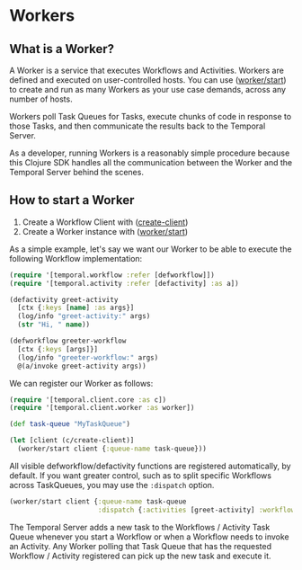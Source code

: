# Workers

## What is a Worker?

A Worker is a service that executes Workflows and Activities.  Workers are defined and executed on user-controlled hosts.  You can use ([worker/start](https://cljdoc.org/d/io.github.manetu/temporal-sdk/CURRENT/api/temporal.client.worker#start)) to create and run as many Workers as your use case demands, across any number of hosts.

Workers poll Task Queues for Tasks, execute chunks of code in response to those Tasks, and then communicate the results back to the Temporal Server.

As a developer, running Workers is a reasonably simple procedure because this Clojure SDK handles all the communication between the Worker and the Temporal Server behind the scenes.

## How to start a Worker

1. Create a Workflow Client with ([create-client](https://cljdoc.org/d/io.github.manetu/temporal-sdk/CURRENT/api/temporal.client.core#create-client))
2. Create a Worker instance with ([worker/start](https://cljdoc.org/d/io.github.manetu/temporal-sdk/CURRENT/api/temporal.client.worker#start))

As a simple example, let's say we want our Worker to be able to execute the following Workflow implementation:

```clojure
(require '[temporal.workflow :refer [defworkflow]])
(require '[temporal.activity :refer [defactivity] :as a])

(defactivity greet-activity
  [ctx {:keys [name] :as args}]
  (log/info "greet-activity:" args)
  (str "Hi, " name))

(defworkflow greeter-workflow
  [ctx {:keys [args]}]
  (log/info "greeter-workflow:" args)
  @(a/invoke greet-activity args))
```

We can register our Worker as follows:

```clojure
(require '[temporal.client.core :as c])
(require '[temporal.client.worker :as worker])

(def task-queue "MyTaskQueue")

(let [client (c/create-client)]
  (worker/start client {:queue-name task-queue}))
```

All visible defworkflow/defactivity functions are registered automatically, by default.  If you want greater control, such as to split specific Workflows across TaskQueues, you may use the `:dispatch` option.

```clojure
(worker/start client {:queue-name task-queue
                      :dispatch {:activities [greet-activity] :workflows [greet-workflow]}})
```

The Temporal Server adds a new task to the Workflows / Activity Task Queue whenever you start a Workflow or when a Workflow needs to invoke an Activity.  Any Worker polling that Task Queue that has the requested Workflow / Activity registered can pick up the new task and execute it.

